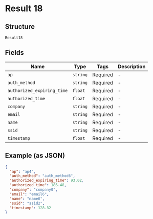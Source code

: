 
# Result 18

## Structure

`Result18`

## Fields

| Name | Type | Tags | Description |
|  --- | --- | --- | --- |
| `ap` | `string` | Required | - |
| `auth_method` | `string` | Required | - |
| `authorized_expiring_time` | `float` | Required | - |
| `authorized_time` | `float` | Required | - |
| `company` | `string` | Required | - |
| `email` | `string` | Required | - |
| `name` | `string` | Required | - |
| `ssid` | `string` | Required | - |
| `timestamp` | `float` | Required | - |

## Example (as JSON)

```json
{
  "ap": "ap4",
  "auth_method": "auth_method6",
  "authorized_expiring_time": 93.02,
  "authorized_time": 186.48,
  "company": "company0",
  "email": "email6",
  "name": "name0",
  "ssid": "ssid2",
  "timestamp": 128.82
}
```

